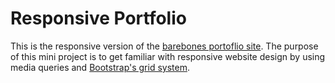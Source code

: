 # Responsive Portfolio

This is the responsive version of the [barebones portoflio site](https://github.com/yarocruz/portfolio). The purpose of this mini project is to get familiar with responsive website design by using media queries and [Bootstrap's grid system](https://getbootstrap.com/docs/4.4/layout/grid/). 